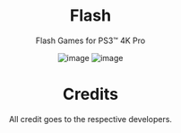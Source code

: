<div align="center"> 

# Flash
Flash Games for PS3™ 4K Pro

![image](https://user-images.githubusercontent.com/74815634/174705087-fa3b388a-3d5b-4c49-a2d0-16d569a8011d.png)
![image](https://user-images.githubusercontent.com/74815634/174705108-4767129b-c3ff-4796-9335-93ea4179e06a.png)

# Credits
  
All credit goes to the respective developers.

</div>
